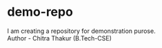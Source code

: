 # demo-repo
I am creating a repository for demonstration purose.
<br>
Author - Chitra Thakur (B.Tech-CSE)
